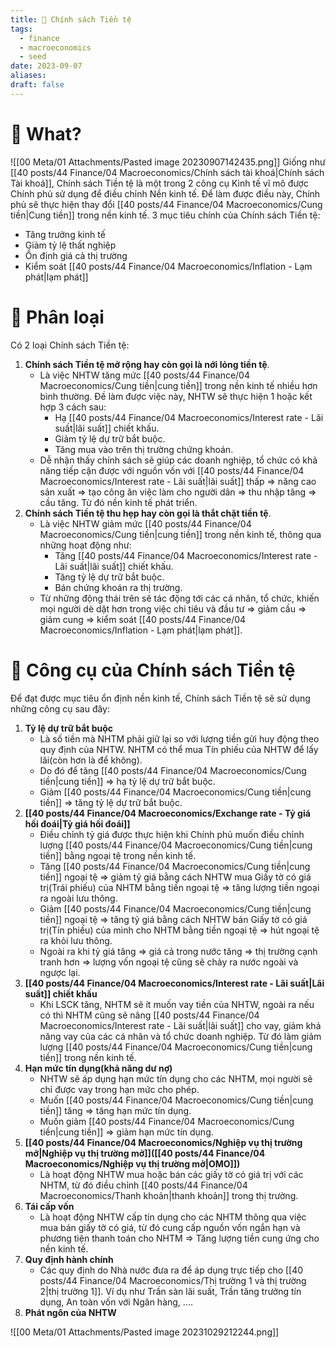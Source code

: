 ```yaml
---
title: 🌱 Chính sách Tiền tệ
tags:
  - finance
  - macroeconomics
  - seed
date: 2023-09-07
aliases: 
draft: false
---
```


# 🌿 What?
![[00 Meta/01 Attachments/Pasted image 20230907142435.png]]
Giống như [[40 posts/44 Finance/04 Macroeconomics/Chính sách tài khoá|Chính sách Tài khoá]], Chính sách Tiền tệ là một trong 2 công cụ Kinh tế vĩ mô được Chính phủ sử dụng để điều chỉnh Nền kinh tế.
Để làm được điều này, Chính phủ sẽ thực hiện thay đổi [[40 posts/44 Finance/04 Macroeconomics/Cung tiền|Cung tiền]] trong nền kinh tế.
3 mục tiêu chính của Chính sách Tiền tệ:
- Tăng trưởng kinh tế
- Giảm tỷ lệ thất nghiệp
- Ổn định giá cả thị trường
- Kiểm soát [[40 posts/44 Finance/04 Macroeconomics/Inflation - Lạm phát|lạm phát]]
# 🌿 Phân loại
Có 2 loại Chính sách Tiền tệ:
1. **Chính sách Tiền tệ mở rộng hay còn gọi là nới lỏng tiền tệ**.
	- Là việc NHTW tăng mức [[40 posts/44 Finance/04 Macroeconomics/Cung tiền|cung tiền]] trong nền kinh tế nhiều hơn bình thường. Đề làm được việc này, NHTW sẽ thực hiện 1 hoặc kết hợp 3 cách sau:
		- Hạ [[40 posts/44 Finance/04 Macroeconomics/Interest rate - Lãi suất|lãi suất]] chiết khấu.
		- Giảm tỷ lệ dự trữ bắt buộc.
		- Tăng mua vào trên thị trường chứng khoán.
	- Dễ nhận thấy chính sách sẽ giúp các doanh nghiệp, tổ chức có khả năng tiếp cận được với nguồn vốn với [[40 posts/44 Finance/04 Macroeconomics/Interest rate - Lãi suất|lãi suất]] thấp => năng cao sản xuất => tạo công ăn việc làm cho người dân => thu nhập tăng => cầu tăng. Từ đó nền kinh tế phát triển.
2. **Chính sách Tiền tệ thu hẹp hay còn gọi là thắt chặt tiền tệ**.
	- Là việc NHTW giảm mức [[40 posts/44 Finance/04 Macroeconomics/Cung tiền|cung tiền]] trong nền kinh tế, thông qua những hoạt động như:
		- Tăng [[40 posts/44 Finance/04 Macroeconomics/Interest rate - Lãi suất|lãi suất]] chiết khấu.
		- Tăng tỷ lệ dự trữ bắt buộc.
		- Bán chứng khoán ra thị trường.
	- Từ những động thái trên sẽ tác động tới các cá nhân, tổ chức, khiến mọi người dè dặt hơn trong việc chi tiêu và đầu tư => giảm cầu => giảm cung => kiểm soát [[40 posts/44 Finance/04 Macroeconomics/Inflation - Lạm phát|lạm phát]].

# 🌿 Công cụ của Chính sách Tiền tệ
Để đạt được mục tiêu ổn định nền kinh tế, Chính sách Tiền tệ sẽ sử dụng những công cụ sau đây:
1. **Tỷ lệ dự trữ bắt buộc**
	- Là số tiền mà NHTM phải giữ lại so với lượng tiền gửi huy động theo quy định của NHTW. NHTM có thể mua Tín phiếu của NHTW để lấy lãi(còn hơn là để không).
	- Do đó để tăng [[40 posts/44 Finance/04 Macroeconomics/Cung tiền|cung tiền]] => hạ tỷ lệ dự trữ bắt buộc.
	- Giảm [[40 posts/44 Finance/04 Macroeconomics/Cung tiền|cung tiền]] => tăng tỷ lệ dự trữ bắt buộc.
2. **[[40 posts/44 Finance/04 Macroeconomics/Exchange rate - Tỷ giá hối đoái|Tỷ giá hối đoái]]**
	- Điều chỉnh tỷ giá được thực hiện khi Chính phủ muốn điều chỉnh lượng [[40 posts/44 Finance/04 Macroeconomics/Cung tiền|cung tiền]] bằng ngoại tệ trong nền kinh tế.
	- Tăng [[40 posts/44 Finance/04 Macroeconomics/Cung tiền|cung tiền]] ngoại tệ => giảm tỷ giá bằng cách NHTW mua Giấy tờ có giá trị(Trái phiếu) của NHTM bằng tiền ngoại tệ => tăng lượng tiền ngoại ra ngoài lưu thông.
	- Giảm [[40 posts/44 Finance/04 Macroeconomics/Cung tiền|cung tiền]] ngoại tệ => tăng tỷ giá bằng cách NHTW bán Giấy tờ có giá trị(Tín phiếu) của mình cho NHTM bằng tiền ngoại tệ => hút ngoại tệ ra khỏi lưu thông.
	- Ngoài ra khi tỷ giá tăng => giá cả trong nước tăng => thị trường cạnh tranh hơn => lượng vốn ngoại tệ cũng sẽ chảy ra nước ngoài và ngược lại.
3. **[[40 posts/44 Finance/04 Macroeconomics/Interest rate - Lãi suất|Lãi suất]] chiết khấu**
	- Khi LSCK tăng, NHTM sẽ ít muốn vay tiền của NHTW, ngoài ra nếu có thì NHTM cũng sẽ nâng [[40 posts/44 Finance/04 Macroeconomics/Interest rate - Lãi suất|lãi suất]] cho vay, giảm khả năng vay của các cá nhân và tổ chức doanh nghiệp. Từ đó làm giảm lượng [[40 posts/44 Finance/04 Macroeconomics/Cung tiền|cung tiền]] trong nền kinh tế.
4. **Hạn mức tín dụng(khả năng dư nợ)**
	- NHTW sẽ áp dụng hạn mức tín dụng cho các NHTM, mọi người sẽ chỉ được vay trong hạn mức cho phép.
	- Muốn [[40 posts/44 Finance/04 Macroeconomics/Cung tiền|cung tiền]] tăng => tăng hạn mức tín dụng.
	- Muốn giảm [[40 posts/44 Finance/04 Macroeconomics/Cung tiền|cung tiền]] => giảm hạn mức tín dụng.
5. **[[40 posts/44 Finance/04 Macroeconomics/Nghiệp vụ thị trường mở|Nghiệp vụ thị trường mở]]([[40 posts/44 Finance/04 Macroeconomics/Nghiệp vụ thị trường mở|OMO]])**
	- Là hoạt động NHTW mua hoặc bán các giấy tờ có giá trị với các NHTM, từ đó điều chỉnh [[40 posts/44 Finance/04 Macroeconomics/Thanh khoản|thanh khoản]] trong thị trường.
6. **Tái cấp vốn**
	- Là hoạt động NHTW cấp tín dụng cho các NHTM thông qua việc mua bán giấy tờ có giá, từ đó cung cấp nguồn vốn ngắn hạn và phương tiện thanh toán cho NHTM => Tăng lượng tiền cung ứng cho nền kinh tế.
7. **Quy định hành chính**
	- Các quy định do Nhà nước đưa ra để áp dụng trực tiếp cho [[40 posts/44 Finance/04 Macroeconomics/Thị trường 1 và thị trường 2|thị trường 1]]. Ví dụ như Trần sàn lãi suất, Trần tăng trưởng tín dụng, An toàn vốn với Ngân hàng, ....
8. **Phát ngôn của NHTW**

![[00 Meta/01 Attachments/Pasted image 20231029212244.png]]